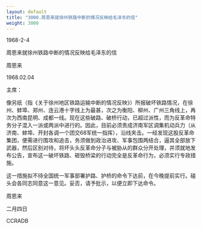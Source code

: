```yaml
---
layout: default
title: "3000.周恩来就徐州铁路中断的情况反映给毛泽东的信"
weight: 3000
---
```


1968-2-4

周恩来就徐州铁路中断的情况反映给毛泽东的信

周恩来

1968.02.04

主席：

像另纸（指《关于徐州地区铁路运输中断的情况反映》）所报破坏铁路情况，在徐州、蚌埠、郑州、连云港十字线上为最甚，次之为衡阳、柳州、广州三角线上，再次为西南昆明、成都一线。现在这些破路、破桥行动，已超过派性，而为反革命特务分子混入一派或两派中进行的。因此，目前必须责成济南军区调集机动兵力（从济南、蚌埠、开封各调一个团交68军统一指挥），沿线夹击。一经发现这股反革命集团，便需进行围攻和追击，务须做到政治进攻、军事包围两结合，逼其全部放下武器，然后区别对待，将坏头头反革命分子与被胁从的群众分开处理，并须就地发布公告，宣布这一破坏铁路、砸毁桥梁的行动完全是反革命行为，必须实行专政措施。

这一措施拟不待全国统一军事部署护路、护桥的命令下达前，在今晚提前实行。碰头会各同志同意这一意见。妥否，请予批示，以便立即下达命令。

周恩来

二月四日

CCRADB

